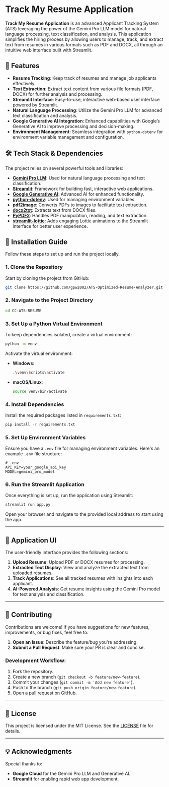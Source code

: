 
# Track My Resume Application

**Track My Resume Application** is an advanced Applicant Tracking System (ATS) leveraging the power of the Gemini Pro LLM model for natural language processing, text classification, and analysis. This application simplifies the hiring process by allowing users to manage, track, and extract text from resumes in various formats such as PDF and DOCX, all through an intuitive web interface built with Streamlit.

## 🚀 Features

- **Resume Tracking**: Keep track of resumes and manage job applicants effectively.
- **Text Extraction**: Extract text content from various file formats (PDF, DOCX) for further analysis and processing.
- **Streamlit Interface**: Easy-to-use, interactive web-based user interface powered by Streamlit.
- **Natural Language Processing**: Utilize the Gemini Pro LLM for advanced text classification and analysis.
- **Google Generative AI Integration**: Enhanced capabilities with Google’s Generative AI to improve processing and decision-making.
- **Environment Management**: Seamless integration with `python-dotenv` for environment variable management and configuration.

## 🛠️ Tech Stack & Dependencies

The project relies on several powerful tools and libraries:

- **[Gemini Pro LLM](https://cloud.google.com/vertex-ai/docs/generative-ai/overview)**: Used for natural language processing and text classification.
- **[Streamlit](https://streamlit.io/)**: Framework for building fast, interactive web applications.
- **[Google Generative AI](https://cloud.google.com/)**: Advanced AI for enhanced functionality.
- **[python-dotenv](https://pypi.org/project/python-dotenv/)**: Used for managing environment variables.
- **[pdf2image](https://pypi.org/project/pdf2image/)**: Converts PDFs to images to facilitate text extraction.
- **[docx2txt](https://pypi.org/project/docx2txt/)**: Extracts text from DOCX files.
- **[PyPDF2](https://pypi.org/project/PyPDF2/)**: Handles PDF manipulation, reading, and text extraction.
- **[streamlit-lottie](https://pypi.org/project/streamlit-lottie/)**: Adds engaging Lottie animations to the Streamlit interface for better user experience.

## 🧩 Installation Guide

Follow these steps to set up and run the project locally.

### 1. Clone the Repository

Start by cloning the project from GitHub:

```bash
git clone https://github.com/gpw2002/ATS-Optimized-Resume-Analyzer.git
```

### 2. Navigate to the Project Directory

```bash
cd CC-ATS-RESUME
```

### 3. Set Up a Python Virtual Environment

To keep dependencies isolated, create a virtual environment:

```bash
python -m venv
```

Activate the virtual environment:

- **Windows**:
  ```bash
  .\venv\Scripts\activate
  ```
- **macOS/Linux**:
  ```bash
  source venv/bin/activate
  ```

### 4. Install Dependencies

Install the required packages listed in `requirements.txt`:

```bash
pip install -r requirements.txt
```

### 5. Set Up Environment Variables

Ensure you have a `.env` file for managing environment variables. Here's an example `.env` file structure:

```
# .env
API_KEY=your_google_api_key
MODEL=gemini_pro_model
```

### 6. Run the Streamlit Application

Once everything is set up, run the application using Streamlit:

```bash
streamlit run app.py
```

Open your browser and navigate to the provided local address to start using the app.

---

## 🎨 Application UI

The user-friendly interface provides the following sections:

1. **Upload Resume**: Upload PDF or DOCX resumes for processing.
2. **Extracted Text Display**: View and analyze the extracted text from uploaded resumes.
3. **Track Applications**: See all tracked resumes with insights into each applicant.
4. **AI-Powered Analysis**: Get resume insights using the Gemini Pro model for text analysis and classification.

---

## 🤝 Contributing

Contributions are welcome! If you have suggestions for new features, improvements, or bug fixes, feel free to:

1. **Open an Issue**: Describe the feature/bug you're addressing.
2. **Submit a Pull Request**: Make sure your PR is clear and concise.

### Development Workflow:

1. Fork the repository.
2. Create a new branch (`git checkout -b feature/new-feature`).
3. Commit your changes (`git commit -m 'Add new feature'`).
4. Push to the branch (`git push origin feature/new-feature`).
5. Open a pull request on GitHub.

---

## 📜 License

This project is licensed under the MIT License. See the [LICENSE](LICENSE) file for details.

---

## 💡 Acknowledgments

Special thanks to:

- **Google Cloud** for the Gemini Pro LLM and Generative AI.
- **Streamlit** for enabling rapid web app development.
